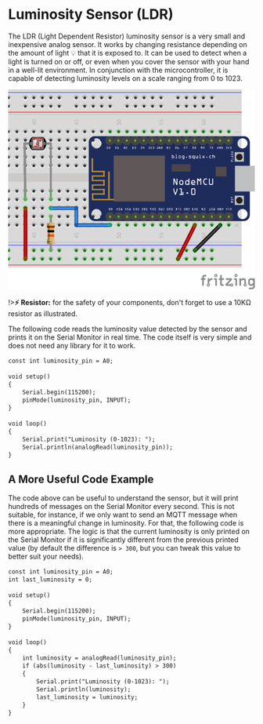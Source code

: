 # Luminosity Sensor (LDR)

The LDR (Light Dependent Resistor) luminosity sensor is a very small and inexpensive analog sensor. It works by changing resistance depending on the amount of light 💡 that it is exposed to. It can be used to detect when a light is turned on or off, or even when you cover the sensor with your hand in a well-lit environment. In conjunction with the microcontroller, it is capable of detecting luminosity levels on a scale ranging from 0 to 1023.

![LDR Circuit](_images/sensor-luminosity-ldr.png)

!>**⚡ Resistor:** for the safety of your components, don't forget to use a 10KΩ resistor as illustrated.

The following code reads the luminosity value detected by the sensor and prints it on the Serial Monitor in real time. The code itself is very simple and does not need any library for it to work.

```arduino
const int luminosity_pin = A0;

void setup()
{
    Serial.begin(115200);
    pinMode(luminosity_pin, INPUT);
}

void loop()
{
    Serial.print("Luminosity (0-1023): ");
    Serial.println(analogRead(luminosity_pin));
}
```

## A More Useful Code Example

The code above can be useful to understand the sensor, but it will print hundreds of messages on the Serial Monitor every second. This is not suitable, for instance, if we only want to send an MQTT message when there is a meaningful change in luminosity. For that, the following code is more appropriate. The logic is that the current luminosity is only printed on the Serial Monitor if it is significantly different from the previous printed value (by default the difference is `> 300`, but you can tweak this value to better suit your needs).

```arduino
const int luminosity_pin = A0;
int last_luminosity = 0;

void setup()
{
    Serial.begin(115200);
    pinMode(luminosity_pin, INPUT);
}

void loop()
{
    int luminosity = analogRead(luminosity_pin);
    if (abs(luminosity - last_luminosity) > 300)
    {
        Serial.print("Luminosity (0-1023): ");
        Serial.println(luminosity);
        last_luminosity = luminosity;
    }
}
```